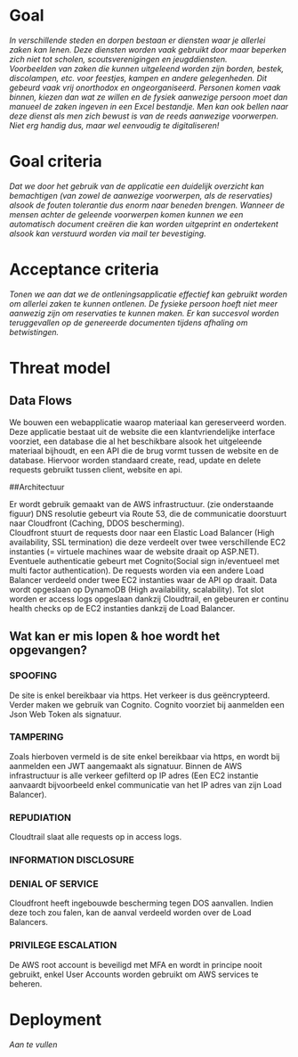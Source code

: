 # Goal
*In verschillende steden en dorpen bestaan er diensten waar je allerlei zaken kan lenen. Deze diensten worden vaak gebruikt door maar beperken zich niet tot scholen, scoutsverenigingen en jeugddiensten.  
Voorbeelden van zaken die kunnen uitgeleend worden zijn borden, bestek, discolampen, etc. voor feestjes, kampen en andere gelegenheden. 
Dit gebeurd vaak vrij onorthodox en ongeorganiseerd. Personen komen vaak binnen, kiezen dan wat ze willen en de fysiek aanwezige persoon moet dan manueel de zaken ingeven in een Excel bestandje. Men kan ook bellen naar deze dienst als men zich bewust is van de reeds aanwezige voorwerpen. Niet erg handig dus, maar wel eenvoudig te digitaliseren!*

# Goal criteria
*Dat we door het gebruik van de applicatie een duidelijk overzicht kan bemachtigen (van zowel de aanwezige voorwerpen, als de reservaties) alsook de fouten tolerantie dus enorm naar beneden brengen. Wanneer de mensen achter de geleende voorwerpen komen kunnen we een automatisch document creëren die kan worden uitgeprint en ondertekent alsook kan verstuurd worden via mail ter bevestiging.*
 
# Acceptance criteria
*Tonen we aan dat we de ontleningsapplicatie effectief kan gebruikt worden om allerlei zaken te kunnen ontlenen. De fysieke persoon hoeft niet meer aanwezig zijn om reservaties te kunnen maken. 
Er kan succesvol worden teruggevallen op de genereerde documenten tijdens afhaling om betwistingen.*

# Threat model
## Data Flows 
We bouwen een webapplicatie waarop materiaal kan gereserveerd worden. Deze applicatie bestaat uit de website die een klantvriendelijke interface voorziet, een database die al het beschikbare alsook het uitgeleende materiaal bijhoudt, en een API die de brug vormt tussen de website en de database. Hiervoor worden standaard create, read, update en delete requests gebruikt tussen client, website en api. 

##Architectuur 

Er wordt gebruik gemaakt van de AWS infrastructuur. (zie onderstaande figuur) 
DNS resolutie gebeurt via Route 53, die de communicatie doorstuurt naar Cloudfront (Caching, DDOS bescherming).  
Cloudfront stuurt de requests door naar een Elastic Load Balancer (High availability, SSL termination) die deze verdeelt over twee verschillende EC2 instanties (= virtuele machines waar de website draait op ASP.NET).  
Eventuele authenticatie gebeurt met Cognito(Social sign in/eventueel met multi factor authentication). 
De requests worden via een andere Load Balancer verdeeld onder twee EC2 instanties waar de API op draait. 
Data wordt opgeslaan op DynamoDB (High availability, scalability). 
Tot slot worden er access logs opgeslaan dankzij Cloudtrail, en gebeuren er continu health checks op de EC2 instanties dankzij de Load Balancer. 

## Wat kan er mis lopen & hoe wordt het opgevangen? 

### SPOOFING 
De site is enkel bereikbaar via https. Het verkeer is dus geëncrypteerd. Verder maken we gebruik van Cognito. Cognito voorziet bij aanmelden een Json Web Token als signatuur.  

### TAMPERING
Zoals hierboven vermeld is de site enkel bereikbaar via https, en wordt bij aanmelden een JWT aangemaakt als signatuur. 
Binnen de AWS infrastructuur is alle verkeer gefilterd op IP adres (Een EC2 instantie aanvaardt bijvoorbeeld enkel communicatie van het IP adres van zijn Load Balancer). 
 
### REPUDIATION
Cloudtrail slaat alle requests op in access logs. 
 
### INFORMATION DISCLOSURE
 
### DENIAL OF SERVICE
Cloudfront heeft ingebouwde bescherming tegen DOS aanvallen. Indien deze toch zou falen, kan de aanval verdeeld worden over de Load Balancers. 
 
### PRIVILEGE ESCALATION
De AWS root account is beveiligd met MFA en wordt in principe nooit gebruikt, enkel User Accounts worden gebruikt om AWS services te beheren. 

# Deployment
*Aan te vullen*
